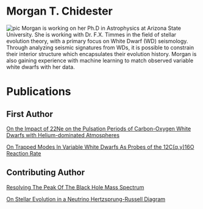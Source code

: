 # Morgan T. Chidester
![pic](./website_pic_placeholder.jpg)
Morgan is working on her Ph.D in Astrophysics at Arizona State University.
She is working with Dr. F.X. Timmes in the field of stellar evolution theory, with a primary focus on White Dwarf (WD) seismology. 
Through analyzing seismic signatures from WDs, it is possible to constrain their interior structure which encapsulates their evolution history.
Morgan is also gaining experience with machine learning to match observed variable white dwarfs with her data.

# Publications
## First Author

[On the Impact of 22Ne on the Pulsation Periods of Carbon-Oxygen White Dwarfs with Helium-dominated Atmospheres](https://ui.adsabs.harvard.edu/abs/2021ApJ...910...24C/abstract)

[On Trapped Modes In Variable White Dwarfs As Probes of the 12C(α,γ)16O Reaction Rate](https://ui.adsabs.harvard.edu/abs/2022AAS...24041505C/abstract)

## Contributing Author
[Resolving The Peak Of The Black Hole Mass Spectrum
](https://ui.adsabs.harvard.edu/abs/2022arXiv220809624F/abstract)

[On Stellar Evolution in a Neutrino Hertzsprung-Russell Diagram](https://ui.adsabs.harvard.edu/abs/2020ApJ...893..133F/abstract)
